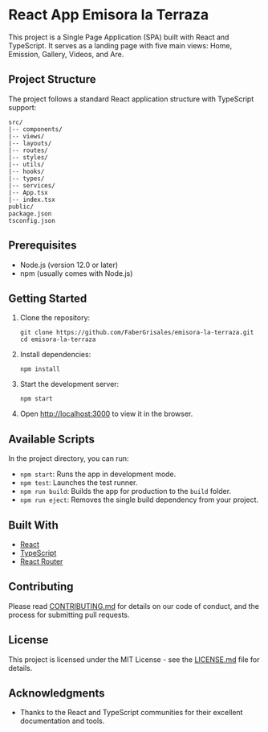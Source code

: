 # React App Emisora la Terraza

This project is a Single Page Application (SPA) built with React and TypeScript. It serves as a landing page with five main views: Home, Emission, Gallery, Videos, and Are.

## Project Structure

The project follows a standard React application structure with TypeScript support:

```
src/
|-- components/
|-- views/
|-- layouts/
|-- routes/
|-- styles/
|-- utils/
|-- hooks/
|-- types/
|-- services/
|-- App.tsx
|-- index.tsx
public/
package.json
tsconfig.json
```

## Prerequisites

- Node.js (version 12.0 or later)
- npm (usually comes with Node.js)

## Getting Started

1. Clone the repository:
   ```
   git clone https://github.com/FaberGrisales/emisora-la-terraza.git
   cd emisora-la-terraza
   ```

2. Install dependencies:
   ```
   npm install
   ```

3. Start the development server:
   ```
   npm start
   ```

4. Open [http://localhost:3000](http://localhost:3000) to view it in the browser.

## Available Scripts

In the project directory, you can run:

- `npm start`: Runs the app in development mode.
- `npm test`: Launches the test runner.
- `npm run build`: Builds the app for production to the `build` folder.
- `npm run eject`: Removes the single build dependency from your project.

## Built With

- [React](https://reactjs.org/)
- [TypeScript](https://www.typescriptlang.org/)
- [React Router](https://reactrouter.com/)

## Contributing

Please read [CONTRIBUTING.md](CONTRIBUTING.md) for details on our code of conduct, and the process for submitting pull requests.

## License

This project is licensed under the MIT License - see the [LICENSE.md](LICENSE.md) file for details.

## Acknowledgments

- Thanks to the React and TypeScript communities for their excellent documentation and tools.